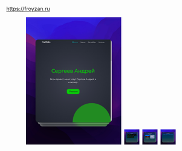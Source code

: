 https://froyzan.ru

<div>
  <p align="center">
    <img src="screen/shots_1.jpg" title="Website" alt="froyzan.ru" width="50%" height="50%"/>&nbsp;
    <img src="screen/shots_2.jpg" title="Website" alt="froyzan.ru" width="40" height="40"/>&nbsp;
    <img src="screen/shots_3.jpg" title="Website" alt="froyzan.ru" width="40" height="40"/>&nbsp;
    <img src="screen/shots_4.jpg" title="Website" alt="froyzan.ru" width="40" height="40"/>&nbsp;
  </p>
</div>
